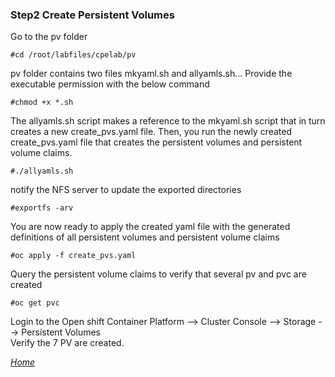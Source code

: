
### Step2 Create Persistent Volumes
Go to the pv folder<br/>
  ```
#cd /root/labfiles/cpelab/pv
  ```
pv folder contains two files mkyaml.sh and allyamls.sh... Provide the executable permission with the below command<br/>
```
#chmod +x *.sh
```
The allyamls.sh script makes a reference to the mkyaml.sh script that in turn creates a new create_pvs.yaml file. Then, you run the newly created create_pvs.yaml file that creates the persistent volumes and persistent volume claims.<br/>
```
#./allyamls.sh
```
notify the NFS server to update the exported directories<br/>
```
#exportfs -arv
```
You are now ready to apply the created yaml file with the generated definitions of all persistent volumes and persistent volume claims<br/>
```
#oc apply -f create_pvs.yaml
```
Query the persistent volume claims to verify that several pv and pvc are created<br/>
```
#oc get pvc
```
Login to the Open shift Container Platform --> Cluster Console --> Storage --> Persistent Volumes<br/>
Verify the 7 PV are created.

*[Home](index.md)*
